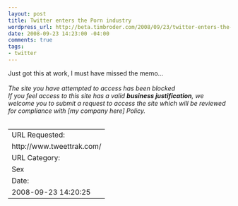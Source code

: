 ```yaml
--- 
layout: post
title: Twitter enters the Porn industry
wordpress_url: http://beta.timbroder.com/2008/09/23/twitter-enters-the-porn-industry/
date: 2008-09-23 14:23:00 -04:00
comments: true
tags: 
- twitter
---
```

Just got this at work, I must have missed the memo... <br />
<br />
<i>The site you have attempted to access has been blocked</i><br />
<i>If you feel access to this site has a valid  <b>business justification</b>, we welcome you to submit a request to  access the site which will be reviewed for compliance with [my company here]  Policy.&nbsp; </i><br />
<br />
<table><tbody>
<tr> <td>URL Requested:</td></tr>
<tr> <td>http://www.tweettrak.com/</td></tr>
<tr> <td>URL Category: </td></tr>
<tr> <td>Sex</td></tr>
<tr> <td>Date:</td></tr>
<tr> <td>2008-09-23 14:20:25</td></tr>
</tbody></table>
